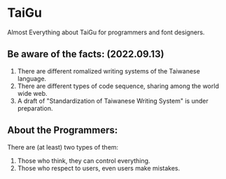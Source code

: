 # TaiGu
Almost Everything about TaiGu for programmers and font designers.

## Be aware of the facts: (2022.09.13)

1. There are different romalized writing systems of the Taiwanese language.
2. There are different types of code sequence, sharing among the world wide web.
3. A draft of "Standardization of Taiwanese Writing System" is under preparation.

## About the Programmers:
There are (at least) two types of them:
1. Those who think, they can control everything.
2. Those who respect to users, even users make mistakes.
